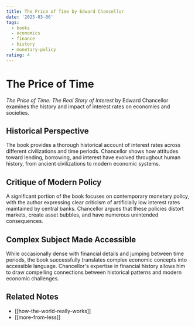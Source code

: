 ```yaml
---
title: The Price of Time by Edward Chancellor
date: '2025-03-06'
tags:
  - books
  - economics
  - finance
  - history
  - monetary-policy
rating: 4
---
```


# The Price of Time

*The Price of Time: The Real Story of Interest* by Edward Chancellor examines the history and impact of interest rates on economies and societies.

## Historical Perspective

The book provides a thorough historical account of interest rates across different civilizations and time periods. Chancellor shows how attitudes toward lending, borrowing, and interest have evolved throughout human history, from ancient civilizations to modern economic systems.

## Critique of Modern Policy

A significant portion of the book focuses on contemporary monetary policy, with the author expressing clear criticism of artificially low interest rates maintained by central banks. Chancellor argues that these policies distort markets, create asset bubbles, and have numerous unintended consequences.

## Complex Subject Made Accessible

While occasionally dense with financial details and jumping between time periods, the book successfully translates complex economic concepts into accessible language. Chancellor's expertise in financial history allows him to draw compelling connections between historical patterns and modern economic challenges.

## Related Notes

- [[how-the-world-really-works]]
- [[more-from-less]]
